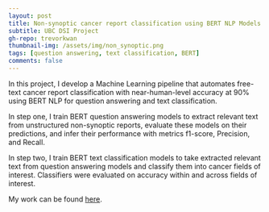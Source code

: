 ```yaml
---
layout: post
title: Non-synoptic cancer report classification using BERT NLP Models.
subtitle: UBC DSI Project
gh-repo: trevorkwan
thumbnail-img: /assets/img/non_synoptic.png
tags: [question answering, text classification, BERT]
comments: false
---
```


In this project, I develop a Machine Learning pipeline that automates free-text cancer report classification with near-human-level accuracy at 90% using BERT NLP for question answering and text classification. 

In step one, I train BERT question answering models to extract relevant text from unstructured non-synoptic reports, evaluate these models on their predictions, and infer their performance with metrics f1-score, Precision, and Recall. 

In step two, I train BERT text classification models to take extracted relevant text from question answering models and classify them into cancer fields of interest. Classifiers were evaluated on accuracy within and across fields of interest.

My work can be found [here](https://github.com/trevorkwan/Breast-Cancer-Non-Synoptic-Pathology-Reports-BERT-Classification).
